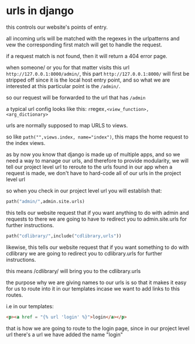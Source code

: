 # urls in django

this controls our website's points of entry.

all incoming urls will be matched with the regexes in the urlpatterns and vew the corresponding first match will get to handle the request.

if a request match is not found, then it will return a 404 error page.

when someone/ or you for that matter visits this url `http://127.0.0.1:8000/admin/`, this part `http://127.0.0.1:8000/` will first be stripped off since it is the local host entry point, and so what we are interested at this particular point is the `/admin/`.

so our request will be forwarded to the url that has `/admin`

a typical url config looks like this: `r`regex`,<view_function>,<arg_dictionary>`

urls are normally supposed to map URLS to views.

so like `path("",views.index, name="index")`, this maps the home request to  the index views.

as by now you know that django is made up of multiple apps, and so we need a way to manage our urls, and therefore to provide modularity, we will tell our project level url to reroute to the urls found in our app when a request is made, we don't have to hard-code all of our urls in the project level url

so when you check in our project level url you will establish that:

```python
path("admin/",admin.site.urls)
```

this tells our website request that if you want anything to do with admin and requests to there we are going to have to redirect you to admin.site.urls for further instructions.

```python
path("cdlibrary/",include("cdlibrary,urls"))
```

likewise, this tells our website request that if you want something to do with cdlibrary we are going to redirect you to cdlibrary.urls for further instructions.

this means /cdlibrary/ will bring you to the cdlibrary.urls

the purpose why we are giving names to our urls is so that it makes it easy for us to route into it in our templates incase we want to add links to this routes.

i.e in our templates:

```html
<p><a href = "{% url 'login' %}">login</a></p>
```

that is how we are going to route to the login page, since in our project level url there's a url we have added the name "login"
